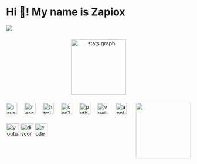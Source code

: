 <h1 align="left">Hi 👋! My name is Zapiox</h1>
<img align="center" border src="https://media.discordapp.net/attachments/1293291785803530240/1314299838942285864/banniere_zapioxx.jpg?ex=67b2d95c&is=67b187dc&hm=895a80049986335c0c8767daaf83bbd9633dc5d322058db8defc8ecda31c1389&=&width=1440&height=576"  />

###

<div align="center">
  <img src="https://github-readme-stats.vercel.app/api?username=zapiox&hide_title=false&hide_rank=false&show_icons=true&include_all_commits=true&count_private=true&disable_animations=false&theme=dracula&locale=en&hide_border=false" height="150" alt="stats graph"  />
</div>

###

<img align="right" height="150" src="https://i.imgflip.com/9kfg0q.jpg"/>

###

<div align="left">
  <img src="https://cdn.jsdelivr.net/gh/devicons/devicon/icons/javascript/javascript-original.svg" height="30" alt="javascript logo"  />
  <img width="12" />
  <img src="https://cdn.jsdelivr.net/gh/devicons/devicon/icons/react/react-original.svg" height="30" alt="react logo"  />
  <img width="12" />
  <img src="https://cdn.jsdelivr.net/gh/devicons/devicon/icons/html5/html5-original.svg" height="30" alt="html5 logo"  />
  <img width="12" />
  <img src="https://cdn.jsdelivr.net/gh/devicons/devicon/icons/css3/css3-original.svg" height="30" alt="css3 logo"  />
  <img width="12" />
  <img src="https://cdn.jsdelivr.net/gh/devicons/devicon/icons/python/python-original.svg" height="30" alt="python logo"  />
  <img width="12" />
  <img src="https://cdn.jsdelivr.net/gh/devicons/devicon/icons/vuejs/vuejs-original.svg" height="30" alt="vuejs logo"  />
  <img width="12" />
  <img src="https://cdn.jsdelivr.net/gh/devicons/devicon/icons/apple/apple-original.svg" height="30" alt="apple logo"  />
</div>

###

<div align="left">
  <img src="https://img.shields.io/static/v1?message=Youtube&logo=youtube&label=&color=FF0000&logoColor=white&labelColor=&style=for-the-badge" height="35" alt="youtube logo"  />
  <img src="https://img.shields.io/static/v1?message=Discord&logo=discord&label=&color=7289DA&logoColor=white&labelColor=&style=for-the-badge" height="35" alt="discord logo"  />
  <a href="https://guns.lol/zapiox" target="_blank">
    <img src="https://img.shields.io/static/v1?message=guns.lol&logo=lamborghini&label=&color=000000&logoColor=white&labelColor=&style=for-the-badge" height="35" alt="codepen logo"  />
  </a>
</div>
